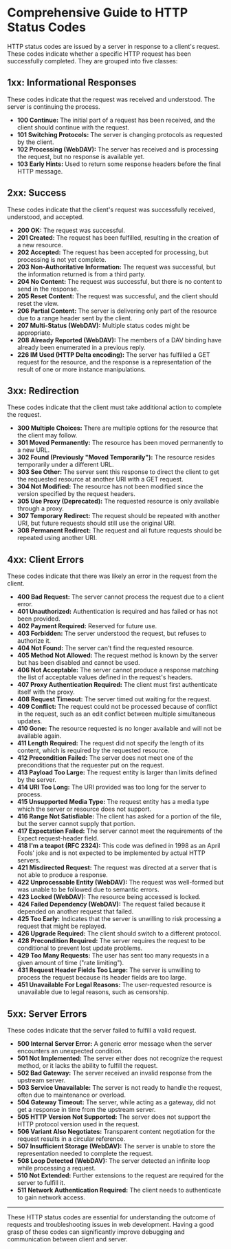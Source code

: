 # Comprehensive Guide to HTTP Status Codes

HTTP status codes are issued by a server in response to a client's request. These codes indicate whether a specific HTTP request has been successfully completed. They are grouped into five classes:

## 1xx: Informational Responses

These codes indicate that the request was received and understood. The server is continuing the process.

- **100 Continue:** The initial part of a request has been received, and the client should continue with the request.
- **101 Switching Protocols:** The server is changing protocols as requested by the client.
- **102 Processing (WebDAV):** The server has received and is processing the request, but no response is available yet.
- **103 Early Hints:** Used to return some response headers before the final HTTP message.

## 2xx: Success

These codes indicate that the client's request was successfully received, understood, and accepted.

- **200 OK:** The request was successful.
- **201 Created:** The request has been fulfilled, resulting in the creation of a new resource.
- **202 Accepted:** The request has been accepted for processing, but processing is not yet complete.
- **203 Non-Authoritative Information:** The request was successful, but the information returned is from a third party.
- **204 No Content:** The request was successful, but there is no content to send in the response.
- **205 Reset Content:** The request was successful, and the client should reset the view.
- **206 Partial Content:** The server is delivering only part of the resource due to a range header sent by the client.
- **207 Multi-Status (WebDAV):** Multiple status codes might be appropriate.
- **208 Already Reported (WebDAV):** The members of a DAV binding have already been enumerated in a previous reply.
- **226 IM Used (HTTP Delta encoding):** The server has fulfilled a GET request for the resource, and the response is a representation of the result of one or more instance manipulations.

## 3xx: Redirection

These codes indicate that the client must take additional action to complete the request.

- **300 Multiple Choices:** There are multiple options for the resource that the client may follow.
- **301 Moved Permanently:** The resource has been moved permanently to a new URL.
- **302 Found (Previously "Moved Temporarily"):** The resource resides temporarily under a different URL.
- **303 See Other:** The server sent this response to direct the client to get the requested resource at another URI with a GET request.
- **304 Not Modified:** The resource has not been modified since the version specified by the request headers.
- **305 Use Proxy (Deprecated):** The requested resource is only available through a proxy.
- **307 Temporary Redirect:** The request should be repeated with another URI, but future requests should still use the original URI.
- **308 Permanent Redirect:** The request and all future requests should be repeated using another URI.

## 4xx: Client Errors

These codes indicate that there was likely an error in the request from the client.

- **400 Bad Request:** The server cannot process the request due to a client error.
- **401 Unauthorized:** Authentication is required and has failed or has not been provided.
- **402 Payment Required:** Reserved for future use.
- **403 Forbidden:** The server understood the request, but refuses to authorize it.
- **404 Not Found:** The server can't find the requested resource.
- **405 Method Not Allowed:** The request method is known by the server but has been disabled and cannot be used.
- **406 Not Acceptable:** The server cannot produce a response matching the list of acceptable values defined in the request's headers.
- **407 Proxy Authentication Required:** The client must first authenticate itself with the proxy.
- **408 Request Timeout:** The server timed out waiting for the request.
- **409 Conflict:** The request could not be processed because of conflict in the request, such as an edit conflict between multiple simultaneous updates.
- **410 Gone:** The resource requested is no longer available and will not be available again.
- **411 Length Required:** The request did not specify the length of its content, which is required by the requested resource.
- **412 Precondition Failed:** The server does not meet one of the preconditions that the requester put on the request.
- **413 Payload Too Large:** The request entity is larger than limits defined by the server.
- **414 URI Too Long:** The URI provided was too long for the server to process.
- **415 Unsupported Media Type:** The request entity has a media type which the server or resource does not support.
- **416 Range Not Satisfiable:** The client has asked for a portion of the file, but the server cannot supply that portion.
- **417 Expectation Failed:** The server cannot meet the requirements of the Expect request-header field.
- **418 I'm a teapot (RFC 2324):** This code was defined in 1998 as an April Fools' joke and is not expected to be implemented by actual HTTP servers.
- **421 Misdirected Request:** The request was directed at a server that is not able to produce a response.
- **422 Unprocessable Entity (WebDAV):** The request was well-formed but was unable to be followed due to semantic errors.
- **423 Locked (WebDAV):** The resource being accessed is locked.
- **424 Failed Dependency (WebDAV):** The request failed because it depended on another request that failed.
- **425 Too Early:** Indicates that the server is unwilling to risk processing a request that might be replayed.
- **426 Upgrade Required:** The client should switch to a different protocol.
- **428 Precondition Required:** The server requires the request to be conditional to prevent lost update problems.
- **429 Too Many Requests:** The user has sent too many requests in a given amount of time ("rate limiting").
- **431 Request Header Fields Too Large:** The server is unwilling to process the request because its header fields are too large.
- **451 Unavailable For Legal Reasons:** The user-requested resource is unavailable due to legal reasons, such as censorship.

## 5xx: Server Errors

These codes indicate that the server failed to fulfill a valid request.

- **500 Internal Server Error:** A generic error message when the server encounters an unexpected condition.
- **501 Not Implemented:** The server either does not recognize the request method, or it lacks the ability to fulfill the request.
- **502 Bad Gateway:** The server received an invalid response from the upstream server.
- **503 Service Unavailable:** The server is not ready to handle the request, often due to maintenance or overload.
- **504 Gateway Timeout:** The server, while acting as a gateway, did not get a response in time from the upstream server.
- **505 HTTP Version Not Supported:** The server does not support the HTTP protocol version used in the request.
- **506 Variant Also Negotiates:** Transparent content negotiation for the request results in a circular reference.
- **507 Insufficient Storage (WebDAV):** The server is unable to store the representation needed to complete the request.
- **508 Loop Detected (WebDAV):** The server detected an infinite loop while processing a request.
- **510 Not Extended:** Further extensions to the request are required for the server to fulfill it.
- **511 Network Authentication Required:** The client needs to authenticate to gain network access.

---

These HTTP status codes are essential for understanding the outcome of requests and troubleshooting issues in web development. Having a good grasp of these codes can significantly improve debugging and communication between client and server.
